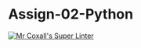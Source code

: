 # Assign-02-Python
[![Mr Coxall's Super Linter](https://github.com/ICS3U-Programming-VanN/Assign-02-Python/workflows/Mr%20Coxall's%20Super%20Linter/badge.svg)](https://github.com/ICS3U-Programming-VanN/Assign-02-Python/actions/)

